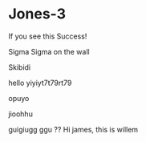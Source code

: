 # Jones-3

If you see this Success!

Sigma Sigma on the wall

Skibidi

hello
yiyiyt7t79rt79


opuyo


jioohhu

guigiugg
ggu
??
Hi james, this is willem